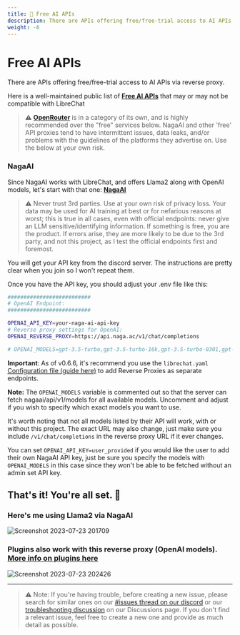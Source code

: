 ```yaml
---
title: 💸 Free AI APIs
description: There are APIs offering free/free-trial access to AI APIs via reverse proxy... 
weight: -6
---
```


# Free AI APIs

There are APIs offering free/free-trial access to AI APIs via reverse proxy.

Here is a well-maintained public list of **[Free AI APIs](https://github.com/zukixa/cool-ai-stuff)** that may or may not be compatible with LibreChat

> ⚠️ **[OpenRouter](./ai_setup.md#openrouter)** is in a category of its own, and is highly recommended over the "free" services below. NagaAI and other 'free' API proxies tend to have intermittent issues, data leaks, and/or problems with the guidelines of the platforms they advertise on. Use the below at your own risk.

### NagaAI

Since NagaAI works with LibreChat, and offers Llama2 along with OpenAI models, let's start with that one: **[NagaAI](https://t.me/chimera_ai)**

> ⚠️ Never trust 3rd parties. Use at your own risk of privacy loss. Your data may be used for AI training at best or for nefarious reasons at worst; this is true in all cases, even with official endpoints: never give an LLM sensitive/identifying information. If something is free, you are the product. If errors arise, they are more likely to be due to the 3rd party, and not this project, as I test the official endpoints first and foremost.

You will get your API key from the discord server. The instructions are pretty clear when you join so I won't repeat them.

Once you have the API key, you should adjust your .env file like this:

```bash
##########################
# OpenAI Endpoint: 
##########################

OPENAI_API_KEY=your-naga-ai-api-key
# Reverse proxy settings for OpenAI: 
OPENAI_REVERSE_PROXY=https://api.naga.ac/v1/chat/completions

# OPENAI_MODELS=gpt-3.5-turbo,gpt-3.5-turbo-16k,gpt-3.5-turbo-0301,gpt-4,gpt-4-0314,gpt-4-0613
```

**Important**: As of v0.6.6, it's recommend you use the `librechat.yaml` [Configuration file (guide here)](./custom_config.md) to add Reverse Proxies as separate endpoints.

**Note:** The `OPENAI_MODELS` variable is commented out so that the server can fetch nagaai/api/v1/models for all available models. Uncomment and adjust if you wish to specify which exact models you want to use.

It's worth noting that not all models listed by their API will work, with or without this project. The exact URL may also change, just make sure you include `/v1/chat/completions` in the reverse proxy URL if it ever changes.

You can set `OPENAI_API_KEY=user_provided` if you would like the user to add their own NagaAI API key, just be sure you specify the models with `OPENAI_MODELS` in this case since they won't be able to be fetched without an admin set API key.

## That's it! You're all set. 🎉

### Here's me using Llama2 via NagaAI

![Screenshot 2023-07-23 201709](https://github.com/danny-avila/LibreChat/assets/110412045/f3ce0226-152c-4d53-9a6e-6370156b0735)

### Plugins also work with this reverse proxy (OpenAI models). [More info on plugins here](https://docs.librechat.ai/features/plugins/introduction.html)
![Screenshot 2023-07-23 202426](https://github.com/danny-avila/LibreChat/assets/110412045/45d0f79f-0963-49c0-9d1c-c292d1c25588)

---

>⚠️ Note: If you're having trouble, before creating a new issue, please search for similar ones on our [#issues thread on our discord](https://discord.gg/weqZFtD9C4) or our [troubleshooting discussion](https://github.com/danny-avila/LibreChat/discussions/categories/troubleshooting) on our Discussions page. If you don't find a relevant issue, feel free to create a new one and provide as much detail as possible.

